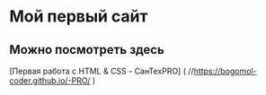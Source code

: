 # Мой первый сайт 

## Можно посмотреть здесь

[Первая работа с HTML & CSS - СанТехPRO] ( //https://bogomol-coder.github.io/-PRO/ )
